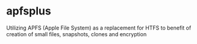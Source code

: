 # apfsplus
Utilizing APFS (Apple File System) as a replacement for HTFS to benefit of creation of small files, snapshots, clones and encryption 
